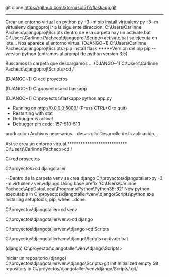 git clone https://github.com/xtornasol512/flaskapp.git

-------------------------------------------------------------------------------------------------------------
Crear un entorno virtual en python
py -3 -m pip install virtualenv
py -3 -m virtualenv djangoproj
Ir a la siguiente direccion: C:\Users\Carlinne Pacheco\djangoproj\Scripts
 dentro de esa carpeta hay un activate.bat
C:\Users\Carlinne Pacheco\djangoproj\Scripts>activate.bat
se ejecuta en lote...
Nos aparece el entorno virtual
(DJANGO~1) C:\Users\Carlinne Pacheco\djangoproj\Scripts>pip install flask
*****Version del pip
pip --version
python (entramos al prompt de python version 3.5)

Buscamos la carpeta que descargamos ...
(DJANGO~1) C:\Users\Carlinne Pacheco\djangoproj\Scripts>cd /

(DJANGO~1) C:\>cd proyectos

(DJANGO~1) C:\proyectos>cd flaskapp

(DJANGO~1) C:\proyectos\flaskapp>python app.py
 * Running on http://0.0.0.0:5000/ (Press CTRL+C to quit)
 * Restarting with stat
 * Debugger is active!
 * Debugger pin code: 157-510-513

produccion
Archivos necesarios...
desarrollo
Desarrollo de la aplicación...

Asi se crea un entorno virtual ***************************
C:\Users\Carlinne Pacheco>cd /

C:\>cd proyectos

C:\proyectos>cd djangotaller

--Dentro de la carpeta venv se crea django
C:\proyectos\djangotaller>py -3 -m virtualenv venv/django
Using base prefix 'C:\\Users\\Carlinne Pacheco\\AppData\\Local\\Programs\\Python\\Python35-32'
New python executable in C:\proyectos\djangotaller\venv\django\Scripts\python.exe
Installing setuptools, pip, wheel...done.

C:\proyectos\djangotaller>cd venv

C:\proyectos\djangotaller\venv>cd django

C:\proyectos\djangotaller\venv\django>cd Scripts

C:\proyectos\djangotaller\venv\django\Scripts>activate.bat

(django) C:\proyectos\djangotaller\venv\django\Scripts>

Iniciar un repositorio
(django) C:\proyectos\djangotaller\venv\django\Scripts>git init
Initialized empty Git repository in C:/proyectos/djangotaller/venv/django/Scripts/.git/